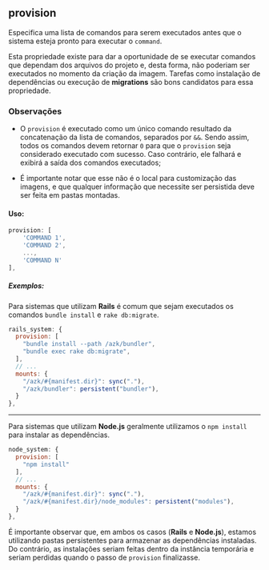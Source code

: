 ## provision

Especifica uma lista de comandos para serem executados antes que o sistema esteja pronto para executar o `command`.

Esta propriedade existe para dar a oportunidade de se executar comandos que dependam dos arquivos do projeto e, desta forma, não poderiam ser executados no momento da criação da imagem. Tarefas como instalação de dependências ou execução de __migrations__ são bons candidatos para essa propriedade.

### Observações

- O `provision` é executado como um único comando resultado da concatenação da lista de comandos, separados por ` && `. Sendo assim, todos os comandos devem retornar `0` para que o `provision` seja considerado executado com sucesso. Caso contrário, ele falhará e exibirá a saída dos comandos executados;

- É importante notar que esse não é o local para customização das imagens, e que qualquer informação que necessite ser persistida deve ser feita em pastas montadas.

#### Uso:

```js
provision: [
    'COMMAND 1',
    'COMMAND 2',
    ...,
    'COMMAND N'
],
```

##### Exemplos:

Para sistemas que utilizam __Rails__ é comum que sejam executados os comandos `bundle install` e `rake db:migrate`.

```js
rails_system: {
  provision: [
    "bundle install --path /azk/bundler",
    "bundle exec rake db:migrate",
  ],
  // ...
  mounts: {
    "/azk/#{manifest.dir}": sync("."),
    "/azk/bundler": persistent("bundler"),
  }
},
```

____________________
Para sistemas que utilizam __Node.js__ geralmente utilizamos o `npm install` para instalar as dependências.

```js
node_system: {
  provision: [
    "npm install"
  ],
  // ...
  mounts: {
    "/azk/#{manifest.dir}": sync("."),
    "/azk/#{manifest.dir}/node_modules": persistent("modules"),
  }
},
```

É importante observar que, em ambos os casos (__Rails__ e __Node.js__), estamos utilizando pastas persistentes para armazenar as dependências instaladas. Do contrário, as instalações seriam feitas dentro da instância temporária e seriam perdidas quando o passo de `provision` finalizasse.

